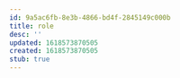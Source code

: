 ```yaml
---
id: 9a5ac6fb-8e3b-4866-bd4f-2845149c000b
title: role
desc: ''
updated: 1618573870505
created: 1618573870505
stub: true
---
```


